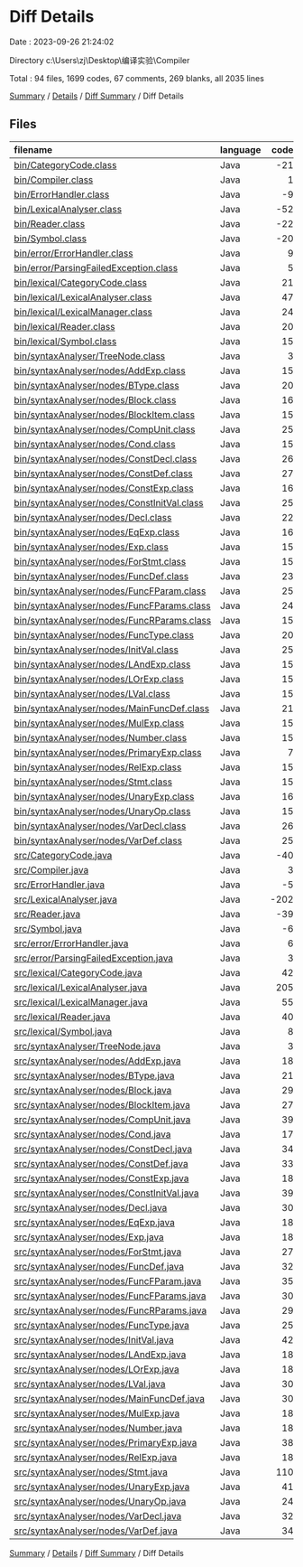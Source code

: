 # Diff Details

Date : 2023-09-26 21:24:02

Directory c:\\Users\\zj\\Desktop\\编译实验\\Compiler

Total : 94 files,  1699 codes, 67 comments, 269 blanks, all 2035 lines

[Summary](results.md) / [Details](details.md) / [Diff Summary](diff.md) / Diff Details

## Files
| filename | language | code | comment | blank | total |
| :--- | :--- | ---: | ---: | ---: | ---: |
| [bin/CategoryCode.class](/bin/CategoryCode.class) | Java | -21 | 0 | 0 | -21 |
| [bin/Compiler.class](/bin/Compiler.class) | Java | 1 | 0 | 0 | 1 |
| [bin/ErrorHandler.class](/bin/ErrorHandler.class) | Java | -9 | 0 | 0 | -9 |
| [bin/LexicalAnalyser.class](/bin/LexicalAnalyser.class) | Java | -52 | 0 | 0 | -52 |
| [bin/Reader.class](/bin/Reader.class) | Java | -22 | 0 | 0 | -22 |
| [bin/Symbol.class](/bin/Symbol.class) | Java | -20 | 0 | 0 | -20 |
| [bin/error/ErrorHandler.class](/bin/error/ErrorHandler.class) | Java | 9 | 0 | 0 | 9 |
| [bin/error/ParsingFailedException.class](/bin/error/ParsingFailedException.class) | Java | 5 | 0 | 0 | 5 |
| [bin/lexical/CategoryCode.class](/bin/lexical/CategoryCode.class) | Java | 21 | 0 | 0 | 21 |
| [bin/lexical/LexicalAnalyser.class](/bin/lexical/LexicalAnalyser.class) | Java | 47 | 0 | 0 | 47 |
| [bin/lexical/LexicalManager.class](/bin/lexical/LexicalManager.class) | Java | 24 | 4 | 0 | 28 |
| [bin/lexical/Reader.class](/bin/lexical/Reader.class) | Java | 20 | 0 | 0 | 20 |
| [bin/lexical/Symbol.class](/bin/lexical/Symbol.class) | Java | 15 | 0 | 0 | 15 |
| [bin/syntaxAnalyser/TreeNode.class](/bin/syntaxAnalyser/TreeNode.class) | Java | 3 | 0 | 0 | 3 |
| [bin/syntaxAnalyser/nodes/AddExp.class](/bin/syntaxAnalyser/nodes/AddExp.class) | Java | 15 | 0 | 0 | 15 |
| [bin/syntaxAnalyser/nodes/BType.class](/bin/syntaxAnalyser/nodes/BType.class) | Java | 20 | 0 | 0 | 20 |
| [bin/syntaxAnalyser/nodes/Block.class](/bin/syntaxAnalyser/nodes/Block.class) | Java | 16 | 0 | 0 | 16 |
| [bin/syntaxAnalyser/nodes/BlockItem.class](/bin/syntaxAnalyser/nodes/BlockItem.class) | Java | 15 | 0 | 0 | 15 |
| [bin/syntaxAnalyser/nodes/CompUnit.class](/bin/syntaxAnalyser/nodes/CompUnit.class) | Java | 25 | 0 | 0 | 25 |
| [bin/syntaxAnalyser/nodes/Cond.class](/bin/syntaxAnalyser/nodes/Cond.class) | Java | 15 | 0 | 0 | 15 |
| [bin/syntaxAnalyser/nodes/ConstDecl.class](/bin/syntaxAnalyser/nodes/ConstDecl.class) | Java | 26 | 0 | 0 | 26 |
| [bin/syntaxAnalyser/nodes/ConstDef.class](/bin/syntaxAnalyser/nodes/ConstDef.class) | Java | 27 | 0 | 0 | 27 |
| [bin/syntaxAnalyser/nodes/ConstExp.class](/bin/syntaxAnalyser/nodes/ConstExp.class) | Java | 16 | 0 | 0 | 16 |
| [bin/syntaxAnalyser/nodes/ConstInitVal.class](/bin/syntaxAnalyser/nodes/ConstInitVal.class) | Java | 25 | 0 | 0 | 25 |
| [bin/syntaxAnalyser/nodes/Decl.class](/bin/syntaxAnalyser/nodes/Decl.class) | Java | 22 | 0 | 0 | 22 |
| [bin/syntaxAnalyser/nodes/EqExp.class](/bin/syntaxAnalyser/nodes/EqExp.class) | Java | 16 | 0 | 0 | 16 |
| [bin/syntaxAnalyser/nodes/Exp.class](/bin/syntaxAnalyser/nodes/Exp.class) | Java | 15 | 0 | 0 | 15 |
| [bin/syntaxAnalyser/nodes/ForStmt.class](/bin/syntaxAnalyser/nodes/ForStmt.class) | Java | 15 | 0 | 0 | 15 |
| [bin/syntaxAnalyser/nodes/FuncDef.class](/bin/syntaxAnalyser/nodes/FuncDef.class) | Java | 23 | 0 | 0 | 23 |
| [bin/syntaxAnalyser/nodes/FuncFParam.class](/bin/syntaxAnalyser/nodes/FuncFParam.class) | Java | 25 | 0 | 0 | 25 |
| [bin/syntaxAnalyser/nodes/FuncFParams.class](/bin/syntaxAnalyser/nodes/FuncFParams.class) | Java | 24 | 0 | 0 | 24 |
| [bin/syntaxAnalyser/nodes/FuncRParams.class](/bin/syntaxAnalyser/nodes/FuncRParams.class) | Java | 15 | 0 | 0 | 15 |
| [bin/syntaxAnalyser/nodes/FuncType.class](/bin/syntaxAnalyser/nodes/FuncType.class) | Java | 20 | 0 | 0 | 20 |
| [bin/syntaxAnalyser/nodes/InitVal.class](/bin/syntaxAnalyser/nodes/InitVal.class) | Java | 25 | 0 | 0 | 25 |
| [bin/syntaxAnalyser/nodes/LAndExp.class](/bin/syntaxAnalyser/nodes/LAndExp.class) | Java | 15 | 0 | 0 | 15 |
| [bin/syntaxAnalyser/nodes/LOrExp.class](/bin/syntaxAnalyser/nodes/LOrExp.class) | Java | 15 | 0 | 0 | 15 |
| [bin/syntaxAnalyser/nodes/LVal.class](/bin/syntaxAnalyser/nodes/LVal.class) | Java | 15 | 0 | 0 | 15 |
| [bin/syntaxAnalyser/nodes/MainFuncDef.class](/bin/syntaxAnalyser/nodes/MainFuncDef.class) | Java | 21 | 0 | 0 | 21 |
| [bin/syntaxAnalyser/nodes/MulExp.class](/bin/syntaxAnalyser/nodes/MulExp.class) | Java | 15 | 0 | 0 | 15 |
| [bin/syntaxAnalyser/nodes/Number.class](/bin/syntaxAnalyser/nodes/Number.class) | Java | 15 | 0 | 0 | 15 |
| [bin/syntaxAnalyser/nodes/PrimaryExp.class](/bin/syntaxAnalyser/nodes/PrimaryExp.class) | Java | 7 | 0 | 0 | 7 |
| [bin/syntaxAnalyser/nodes/RelExp.class](/bin/syntaxAnalyser/nodes/RelExp.class) | Java | 15 | 0 | 0 | 15 |
| [bin/syntaxAnalyser/nodes/Stmt.class](/bin/syntaxAnalyser/nodes/Stmt.class) | Java | 15 | 0 | 0 | 15 |
| [bin/syntaxAnalyser/nodes/UnaryExp.class](/bin/syntaxAnalyser/nodes/UnaryExp.class) | Java | 16 | 0 | 0 | 16 |
| [bin/syntaxAnalyser/nodes/UnaryOp.class](/bin/syntaxAnalyser/nodes/UnaryOp.class) | Java | 15 | 0 | 0 | 15 |
| [bin/syntaxAnalyser/nodes/VarDecl.class](/bin/syntaxAnalyser/nodes/VarDecl.class) | Java | 26 | 0 | 0 | 26 |
| [bin/syntaxAnalyser/nodes/VarDef.class](/bin/syntaxAnalyser/nodes/VarDef.class) | Java | 25 | 0 | 0 | 25 |
| [src/CategoryCode.java](/src/CategoryCode.java) | Java | -40 | 0 | -1 | -41 |
| [src/Compiler.java](/src/Compiler.java) | Java | 3 | 0 | 1 | 4 |
| [src/ErrorHandler.java](/src/ErrorHandler.java) | Java | -5 | 0 | -1 | -6 |
| [src/LexicalAnalyser.java](/src/LexicalAnalyser.java) | Java | -202 | -6 | -8 | -216 |
| [src/Reader.java](/src/Reader.java) | Java | -39 | 0 | -6 | -45 |
| [src/Symbol.java](/src/Symbol.java) | Java | -6 | 0 | -1 | -7 |
| [src/error/ErrorHandler.java](/src/error/ErrorHandler.java) | Java | 6 | 0 | 2 | 8 |
| [src/error/ParsingFailedException.java](/src/error/ParsingFailedException.java) | Java | 3 | 0 | 3 | 6 |
| [src/lexical/CategoryCode.java](/src/lexical/CategoryCode.java) | Java | 42 | 0 | 2 | 44 |
| [src/lexical/LexicalAnalyser.java](/src/lexical/LexicalAnalyser.java) | Java | 205 | 6 | 11 | 222 |
| [src/lexical/LexicalManager.java](/src/lexical/LexicalManager.java) | Java | 55 | 13 | 12 | 80 |
| [src/lexical/Reader.java](/src/lexical/Reader.java) | Java | 40 | 0 | 7 | 47 |
| [src/lexical/Symbol.java](/src/lexical/Symbol.java) | Java | 8 | 0 | 3 | 11 |
| [src/syntaxAnalyser/TreeNode.java](/src/syntaxAnalyser/TreeNode.java) | Java | 3 | 0 | 3 | 6 |
| [src/syntaxAnalyser/nodes/AddExp.java](/src/syntaxAnalyser/nodes/AddExp.java) | Java | 18 | 0 | 6 | 24 |
| [src/syntaxAnalyser/nodes/BType.java](/src/syntaxAnalyser/nodes/BType.java) | Java | 21 | 0 | 6 | 27 |
| [src/syntaxAnalyser/nodes/Block.java](/src/syntaxAnalyser/nodes/Block.java) | Java | 29 | 1 | 8 | 38 |
| [src/syntaxAnalyser/nodes/BlockItem.java](/src/syntaxAnalyser/nodes/BlockItem.java) | Java | 27 | 1 | 9 | 37 |
| [src/syntaxAnalyser/nodes/CompUnit.java](/src/syntaxAnalyser/nodes/CompUnit.java) | Java | 39 | 0 | 7 | 46 |
| [src/syntaxAnalyser/nodes/Cond.java](/src/syntaxAnalyser/nodes/Cond.java) | Java | 17 | 1 | 6 | 24 |
| [src/syntaxAnalyser/nodes/ConstDecl.java](/src/syntaxAnalyser/nodes/ConstDecl.java) | Java | 34 | 1 | 7 | 42 |
| [src/syntaxAnalyser/nodes/ConstDef.java](/src/syntaxAnalyser/nodes/ConstDef.java) | Java | 33 | 1 | 8 | 42 |
| [src/syntaxAnalyser/nodes/ConstExp.java](/src/syntaxAnalyser/nodes/ConstExp.java) | Java | 18 | 0 | 6 | 24 |
| [src/syntaxAnalyser/nodes/ConstInitVal.java](/src/syntaxAnalyser/nodes/ConstInitVal.java) | Java | 39 | 2 | 11 | 52 |
| [src/syntaxAnalyser/nodes/Decl.java](/src/syntaxAnalyser/nodes/Decl.java) | Java | 30 | 1 | 8 | 39 |
| [src/syntaxAnalyser/nodes/EqExp.java](/src/syntaxAnalyser/nodes/EqExp.java) | Java | 18 | 0 | 6 | 24 |
| [src/syntaxAnalyser/nodes/Exp.java](/src/syntaxAnalyser/nodes/Exp.java) | Java | 18 | 1 | 6 | 25 |
| [src/syntaxAnalyser/nodes/ForStmt.java](/src/syntaxAnalyser/nodes/ForStmt.java) | Java | 27 | 1 | 7 | 35 |
| [src/syntaxAnalyser/nodes/FuncDef.java](/src/syntaxAnalyser/nodes/FuncDef.java) | Java | 32 | 1 | 8 | 41 |
| [src/syntaxAnalyser/nodes/FuncFParam.java](/src/syntaxAnalyser/nodes/FuncFParam.java) | Java | 35 | 1 | 7 | 43 |
| [src/syntaxAnalyser/nodes/FuncFParams.java](/src/syntaxAnalyser/nodes/FuncFParams.java) | Java | 30 | 1 | 8 | 39 |
| [src/syntaxAnalyser/nodes/FuncRParams.java](/src/syntaxAnalyser/nodes/FuncRParams.java) | Java | 29 | 1 | 7 | 37 |
| [src/syntaxAnalyser/nodes/FuncType.java](/src/syntaxAnalyser/nodes/FuncType.java) | Java | 25 | 1 | 9 | 35 |
| [src/syntaxAnalyser/nodes/InitVal.java](/src/syntaxAnalyser/nodes/InitVal.java) | Java | 42 | 2 | 10 | 54 |
| [src/syntaxAnalyser/nodes/LAndExp.java](/src/syntaxAnalyser/nodes/LAndExp.java) | Java | 18 | 0 | 6 | 24 |
| [src/syntaxAnalyser/nodes/LOrExp.java](/src/syntaxAnalyser/nodes/LOrExp.java) | Java | 18 | 0 | 6 | 24 |
| [src/syntaxAnalyser/nodes/LVal.java](/src/syntaxAnalyser/nodes/LVal.java) | Java | 30 | 1 | 8 | 39 |
| [src/syntaxAnalyser/nodes/MainFuncDef.java](/src/syntaxAnalyser/nodes/MainFuncDef.java) | Java | 30 | 1 | 8 | 39 |
| [src/syntaxAnalyser/nodes/MulExp.java](/src/syntaxAnalyser/nodes/MulExp.java) | Java | 18 | 1 | 6 | 25 |
| [src/syntaxAnalyser/nodes/Number.java](/src/syntaxAnalyser/nodes/Number.java) | Java | 18 | 0 | 6 | 24 |
| [src/syntaxAnalyser/nodes/PrimaryExp.java](/src/syntaxAnalyser/nodes/PrimaryExp.java) | Java | 38 | 1 | 7 | 46 |
| [src/syntaxAnalyser/nodes/RelExp.java](/src/syntaxAnalyser/nodes/RelExp.java) | Java | 18 | 0 | 6 | 24 |
| [src/syntaxAnalyser/nodes/Stmt.java](/src/syntaxAnalyser/nodes/Stmt.java) | Java | 110 | 22 | 10 | 142 |
| [src/syntaxAnalyser/nodes/UnaryExp.java](/src/syntaxAnalyser/nodes/UnaryExp.java) | Java | 41 | 4 | 7 | 52 |
| [src/syntaxAnalyser/nodes/UnaryOp.java](/src/syntaxAnalyser/nodes/UnaryOp.java) | Java | 24 | 1 | 6 | 31 |
| [src/syntaxAnalyser/nodes/VarDecl.java](/src/syntaxAnalyser/nodes/VarDecl.java) | Java | 32 | 1 | 8 | 41 |
| [src/syntaxAnalyser/nodes/VarDef.java](/src/syntaxAnalyser/nodes/VarDef.java) | Java | 34 | 1 | 8 | 43 |

[Summary](results.md) / [Details](details.md) / [Diff Summary](diff.md) / Diff Details